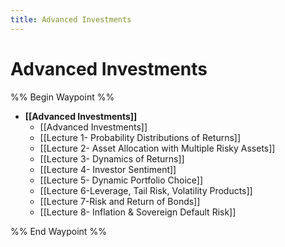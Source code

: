 ```yaml
---
title: Advanced Investments
---
```


# Advanced Investments

%% Begin Waypoint %%

- **[[Advanced Investments]]**
	- [[Advanced Investments]]
	- [[Lecture 1- Probability Distributions of Returns]]
	- [[Lecture 2- Asset Allocation with Multiple Risky Assets]]
	- [[Lecture 3- Dynamics of Returns]]
	- [[Lecture 4- Investor Sentiment]]
	- [[Lecture 5- Dynamic Portfolio Choice]]
	- [[Lecture 6-Leverage,  Tail Risk,  Volatility Products]]
	- [[Lecture 7-Risk and Return of Bonds]]
	- [[Lecture 8- Inflation & Sovereign Default Risk]]

%% End Waypoint %%